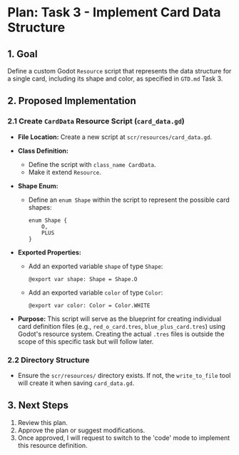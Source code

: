 # Plan: Task 3 - Implement Card Data Structure

## 1. Goal

Define a custom Godot `Resource` script that represents the data structure for a single card, including its shape and color, as specified in `GTD.md` Task 3.

## 2. Proposed Implementation

### 2.1 Create `CardData` Resource Script (`card_data.gd`)

- **File Location:** Create a new script at `scr/resources/card_data.gd`.
- **Class Definition:**
  - Define the script with `class_name CardData`.
  - Make it extend `Resource`.
- **Shape Enum:**
  - Define an `enum Shape` within the script to represent the possible card shapes:

      ```gdscript
      enum Shape {
          O,
          PLUS
      }
      ```

- **Exported Properties:**
  - Add an exported variable `shape` of type `Shape`:

      ```gdscript
      @export var shape: Shape = Shape.O
      ```

  - Add an exported variable `color` of type `Color`:

      ```gdscript
      @export var color: Color = Color.WHITE
      ```

- **Purpose:** This script will serve as the blueprint for creating individual card definition files (e.g., `red_o_card.tres`, `blue_plus_card.tres`) using Godot's resource system. Creating the actual `.tres` files is outside the scope of this specific task but will follow later.

### 2.2 Directory Structure

- Ensure the `scr/resources/` directory exists. If not, the `write_to_file` tool will create it when saving `card_data.gd`.

## 3. Next Steps

1. Review this plan.
2. Approve the plan or suggest modifications.
3. Once approved, I will request to switch to the 'code' mode to implement this resource definition.
